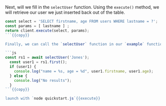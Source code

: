 Next, will we fill in the `selectUser` function. Using the `execute()` method, we will retrieve our user we just inserted back out of the table. 
```js
const select = 'SELECT firstname, age FROM users WHERE lastname = ?';
const params = [ lastname ] ;
return client.execute(select, params);          
```{{copy}}  

Finally, we can call the `selectUser` function in our `example` function. Print out the `firstname` and `age` of the user. Use the `first()` method to extract the first row since there is only one user in the database with lastname "Jones".

```js
const rs1 = await selectUser('Jones');
  const user1 = rs1.first();
  if (user1) {
    console.log("name = %s, age = %d", user1.firstname, user1.age);
  } else {
    console.log("No results");
  }
```{{copy}}

launch with `node quickstart.js`{{execute}}


